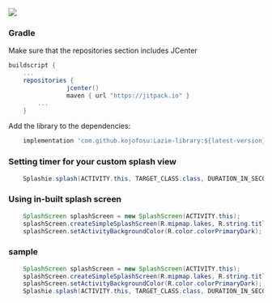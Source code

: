 [![](https://jitpack.io/v/kojofosu/Lazie-library.svg)](https://jitpack.io/#kojofosu/Lazie-library)

### Gradle

Make sure that the repositories section includes JCenter
```gradle
buildscript {
    ...
    repositories {
                jcenter() 
                maven { url "https://jitpack.io" }
        ...
    }
```
Add the library to the dependencies:

```groovy
    implementation 'com.github.kojofosu:Lazie-library:${latest-version}'
```

### Setting timer for your custom splash view
```java
    Splashie.splash(ACTIVITY.this, TARGET_CLASS.class, DURATION_IN_SECONDS);
```

### Using in-built splash screen
```java
    SplashScreen splashScreen = new SplashScreen(ACTIVITY.this);
    splashScreen.createSimpleSplashScreen(R.mipmap.lakes, R.string.title, R.string.message);
    splashScreen.setActivityBackgroundColor(R.color.colorPrimaryDark);   
```

### sample
```java
    SplashScreen splashScreen = new SplashScreen(ACTIVITY.this);       //initiating splashscreen or splash view
    splashScreen.createSimpleSplashScreen(R.mipmap.lakes, R.string.title, R.string.message);       //creating splashscreen
    splashScreen.setActivityBackgroundColor(R.color.colorPrimaryDark);             //changing background color for splashscreen
    Splashie.splash(ACTIVITY.this, TARGET_CLASS.class, DURATION_IN_SECONDS);       //setting duration for splash screen
```